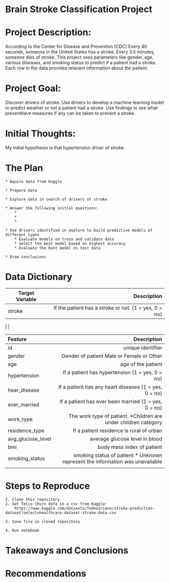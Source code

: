 # Brain Stroke Classification Project

# Project Description:
According to the Center for Disease and Prevention (CDC) Every 40 seconds, someone in the United States has a stroke. Every 3.5 minutes, someone dies of stroke. This project uses  parameters like gender, age, various diseases, and smoking status to predict if a patient had a stroke. Each row in the data provides relavant information about the patient.

# Project Goal:
Discover drivers of stroke.
Use drivers to develop a machine learning model to predict weather or not a patient had a stroke.
Use findings to see what preventitave measures if any can be taken to prevent a stroke.

# Initial Thoughts:
My initial hypothesis is that hypertension driver of stroke.

# The Plan
    * Aquire data from Kaggle

    * Prepare data

    * Explore data in search of drivers of stroke

    * Answer the following initial questions:
        *
        *
        *

    * Use drivers identified in explore to build predictive models of different types
        * Evaluate models on train and validate data
        * Select the best model based on highest accuracy
        * Evaluate the best model on test data
        
    * Draw conclusions

# Data Dictionary

|   Target Variable |Description|
| ------------- | -------------: | 
|       stroke    |  If the patient has a stroke or not. (1 = yes, 0 = no)     | 
|
|


| Feature    | Description    | 
| :------------- | -------------: | 
|      id     |   unique identifier      | 
|   gender       |    Gender of patient Male or Female or Other     | 
| age|     age of the patient     | 
|      hypertension    |     If a patient has hypertension  (1 = yes, 0 = no)  | 
|      hear_disease     |     If a patient has any heart diseases  (1 = yes, 0 = no)  | 
|       ever_married   |   If a patient has ever been married (1 = yes, 0 = no)      | 
|    work_type       |    The work type of patient. *Children are under children category     | 
|  residence_type        |     If a patient residence is  rural of urban   | 
|   avg_glucose_level        |    average glucose level in blood     | 
|     bmi     |   body mass index of patient      | 
|   smoking_status       |    smoking status of patient * Unknown represent the information was unavailable     | 
|          |         | 

# Steps to Reproduce
    1. Clone this repository
    2. Get Telco Churn data in a csv from Kaggle: 
        https://www.kaggle.com/datasets/fedesoriano/stroke-prediction-dataset?select=healthcare-dataset-stroke-data.csv

    3. Save file in cloned repository
    
    4. Run notebook
# Takeaways and Conclusions

# Recommendations
